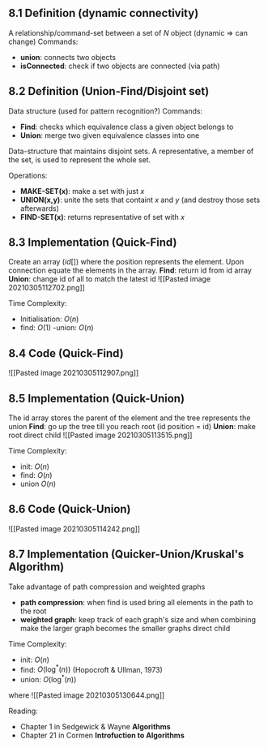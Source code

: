 ## 8.1 Definition (dynamic connectivity)
A relationship/command-set between a set of $N$ object (dynamic => can change)
Commands:
- **union**: connects two objects
- **isConnected**: check if two objects are connected (via path)

## 8.2 Definition (Union-Find/Disjoint set)
Data structure (used for pattern recognition?)
Commands:
- **Find**: checks which equivalence class a given object belongs to
- **Union**: merge two given equivalence classes into one


Data-structure that maintains disjoint sets.  A representative, a member of the set, is used to represent the whole set.

Operations:
- **MAKE-SET(x)**: make a set with just $x$
- **UNION(x,y)**: unite the sets that containt $x$ and $y$ (and destroy those sets afterwards)
- **FIND-SET(x)**: returns representative of set with $x$

## 8.3 Implementation (Quick-Find)
Create an array ($id[]$) where the position represents the element. Upon connection equate the elements in the array.
**Find**: return id from id array
**Union**: change id of all to match the latest id
![[Pasted image 20210305112702.png]]

Time Complexity:
- Initialisation: $O(n)$
- find: $O(1)$
-union: $O(n)$

## 8.4 Code (Quick-Find)
![[Pasted image 20210305112907.png]]

## 8.5  Implementation (Quick-Union)
The id array stores the parent of the element and the tree represents the union
**Find**: go up the tree till you reach root (id position = id)
**Union**: make root direct child
![[Pasted image 20210305113515.png]]

Time Complexity:
- init: $O(n)$
- find: $O(n)$
- union $O(n)$


## 8.6 Code (Quick-Union)
![[Pasted image 20210305114242.png]]

## 8.7 Implementation (Quicker-Union/Kruskal's Algorithm)
Take advantage of path compression and weighted graphs
- **path compression**: when find is used bring all elements in the path to the root
- **weighted graph**: keep track of each graph's size and when combining make the larger graph becomes the smaller graphs direct child

Time Complexity:
- init: $O(n)$
- find: $O(\log^*(n))$ (Hopocroft & Ullman, 1973)
- union: $O(\log^*(n))$

where
![[Pasted image 20210305130644.png]]


Reading: 
- Chapter 1 in Sedgewick & Wayne **Algorithms**
- Chapter 21 in Cormen **Introfuction to Algorithms**
